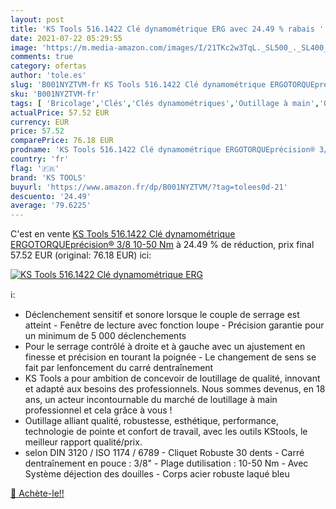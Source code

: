 ```yaml
---
layout: post
title: 'KS Tools 516.1422 Clé dynamométrique ERG avec 24.49 % rabais '
date: 2021-07-22 05:29:55
image: 'https://m.media-amazon.com/images/I/21TKc2w3TqL._SL500_._SL400_.jpg'
comments: true
category: ofertas
author: 'tole.es'
slug: 'B001NYZTVM-fr KS Tools 516.1422 Clé dynamométrique ERGOTORQUEprécision®...'
sku: 'B001NYZTVM-fr'
tags: [ 'Bricolage','Clés','Clés dynamométriques','Outillage à main','Outillage à main et électroportatif','ks tools', ]
actualPrice: 57.52 EUR
currency: EUR
price: 57.52
comparePrice: 76.18 EUR
prodname: 'KS Tools 516.1422 Clé dynamométrique ERGOTORQUEprécision® 3/8    10-50 Nm'
country: 'fr'
flag: '🇫🇷'
brand: 'KS TOOLS'
buyurl: 'https://www.amazon.fr/dp/B001NYZTVM/?tag=tolees0d-21'
descuento: '24.49'
average: '79.6225'
---
```


C'est en vente [KS Tools 516.1422 Clé dynamométrique ERGOTORQUEprécision® 3/8    10-50 Nm](https://www.amazon.fr/dp/B001NYZTVM/?tag=tolees0d-21)  à  24.49 % de réduction, prix final  57.52 EUR (original: 76.18 EUR) ici:

[![KS Tools 516.1422 Clé dynamométrique ERG](https://m.media-amazon.com/images/I/21TKc2w3TqL._SL500_._SL400_.jpg)](https://www.amazon.fr/dp/B001NYZTVM/?tag=tolees0d-21)

ℹ️:

- Déclenchement sensitif et sonore lorsque le couple de serrage est atteint - Fenêtre de lecture avec fonction loupe - Précision garantie pour un minimum de 5 000 déclenchements
- Pour le serrage contrôlé à droite et à gauche avec un ajustement en finesse et précision en tourant la poignée - Le changement de sens se fait par lenfoncement du carré dentraînement
- KS Tools a pour ambition de concevoir de loutillage de qualité, innovant et adapté aux besoins des professionnels. Nous sommes devenus, en 18 ans, un acteur incontournable du marché de loutillage à main professionnel et cela grâce à vous !
- Outillage alliant qualité, robustesse, esthétique, performance, technologie de pointe et confort de travail, avec les outils KStools, le meilleur rapport qualité/prix.
- selon DIN 3120 / ISO 1174 / 6789 - Cliquet Robuste 30 dents - Carré dentraînement en pouce : 3/8" - Plage dutilisation : 10-50 Nm - Avec Système déjection des douilles - Corps acier robuste laqué bleu

[🛒 Achète-le!!](https://www.amazon.fr/dp/B001NYZTVM/?tag=tolees0d-21)
